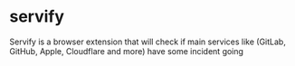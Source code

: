 # servify

Servify is a browser extension that will check if main services like (GitLab, GitHub, Apple, Cloudflare and more) have some incident going
